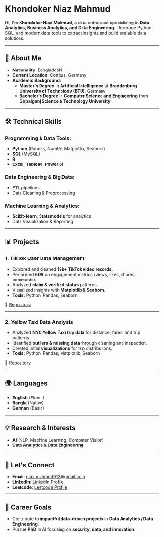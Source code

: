 # Khondoker Niaz Mahmud

Hi, I'm **Khondoker Niaz Mahmud**, a data enthusiast specializing in **Data Analytics, Business Analytics, and Data Engineering**. I leverage Python, SQL, and modern data tools to extract insights and build scalable data solutions.

---

## 🚀 About Me

- **Nationality**: Bangladeshi
- **Current Location**: Cottbus, Germany
- **Academic Background**:
  - **Master's Degree** in **Artificial Intelligence** at **Brandenburg University of Technology (BTU)**, Germany
  - **Bachelor's Degree** in **Computer Science and Engineering** from **Gopalganj Science & Technology University**

---

## 🛠️ Technical Skills

### Programming & Data Tools:
- **Python** (Pandas, NumPy, Matplotlib, Seaborn)
- **SQL** (MySQL)
- **R**
- **Excel**, **Tableau**, **Power BI**

### Data Engineering & Big Data:
- ETL pipelines
- Data Cleaning & Preprocessing

### Machine Learning & Analytics:
- **Scikit-learn**, **Statsmodels** for analytics
- Data Visualization & Reporting

---

## 📊 Projects

### 1. TikTok User Data Management
- Explored and cleaned **19k+ TikTok video records**.  
- Performed **EDA** on engagement metrics (views, likes, shares, comments).  
- Analyzed **claim & verified status** patterns.  
- Visualized insights with **Matplotlib & Seaborn**.  
- **Tools:** Python, Pandas, Seaborn  

🔗 [Repository](https://github.com/Mahmud-Khondoker-Niaz/TikTok_User_Data_Management.git)

---

### 2. Yellow Taxi Data Analysis
- Analyzed **NYC Yellow Taxi trip data** for distance, fares, and trip patterns.  
- Identified **outliers & missing data** through cleaning and inspection.  
- Created initial **visualizations** for trip distributions.  
- **Tools:** Python, Pandas, Matplotlib, Seaborn  

🔗 [Repository](https://github.com/Mahmud-Khondoker-Niaz/Yellow_Taxi_Data_Analysis.git)



---

## 🌍 Languages

- **English** (Fluent)
- **Bangla** (Native)
- **German** (Basic)

---

## 💡 Research & Interests

- **AI** (NLP, Machine Learning, Computer Vision)
- **Data Analytics & Data Engineering**

---

## 💬 Let's Connect

- **Email**: niaz.mahmud912@gmail.com  
- **LinkedIn**: [LinkedIn Profile](https://www.linkedin.com/in/khondoker-niaz-mahmud/)  
- **Leetcode**: [Leetcode Profile](https://leetcode.com/u/Niaz_118912/)  

---

## 🏅 Career Goals

- Contribute to **impactful data-driven projects** in **Data Analytics / Data Engineering**.
- Pursue **PhD** in AI focusing on **security, data, and innovation**.
